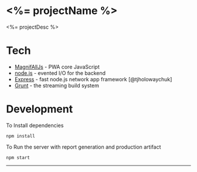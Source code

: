 # <%= projectName %>

<%= projectDesc %>

# Tech
* [MagnifAllJs] - PWA core JavaScript
* [node.js] - evented I/O for the backend
* [Express] - fast node.js network app framework [@tjholowaychuk]
* [Grunt] - the streaming build system

# Development
To Install dependencies
```
npm install
```

To Run the server with report generation and production artifact
```
npm start
```
---
   [MagnifAllJs]: <http://www.magnifyall.com/magnifyall-js>
   [node.js]: <http://nodejs.org>
   [express]: <http://expressjs.com>
   [Grunt]: <https://gruntjs.com/>
